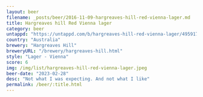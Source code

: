 ```yaml
---
layout: beer
filename: _posts/beer/2016-11-09-hargreaves-hill-red-vienna-lager.md
title: Hargreaves hill Red Vienna lager
category: beer
untappd: "https://untappd.com/b/hargreaves-hill-red-vienna-lager/4959174"
country: "Australia"
brewery: "Hargreaves Hill"
breweryURL: "/brewery/hargreaves-hill.html"
style: "Lager - Vienna"
score: 6
img: /img/list/hargreaves-hill-red-vienna-lager.jpeg
beer-date: "2023-02-28"
desc: "Not what I was expecting. And not what I like"
permalink: /beer/:title.html
---
```

